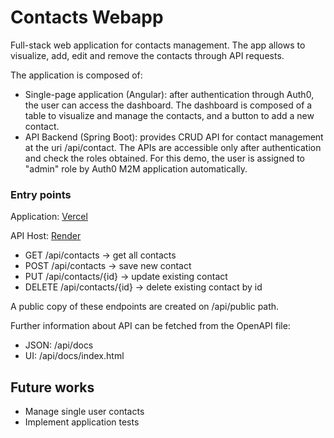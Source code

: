 # Contacts Webapp
Full-stack web application for contacts management. The app allows to visualize, add, edit and remove the contacts through API requests.

The application is composed of:
- Single-page application (Angular): after authentication through Auth0, the user can access the dashboard. The dashboard is composed of a table to visualize and manage the contacts, and a button to add a new contact.
- API Backend (Spring Boot): provides CRUD API for contact management at the uri /api/contact. The APIs are accessible only after authentication and check the roles obtained. For this demo, the user is assigned to "admin" role by Auth0 M2M application automatically.

### Entry points
Application: [Vercel](https://contacts-webapp-angular.vercel.app/)

API Host: [Render](https://contactswebapp-api.onrender.com)
- GET /api/contacts -> get all contacts
- POST /api/contacts -> save new contact
- PUT /api/contacts/{id} -> update existing contact
- DELETE /api/contacts/{id} -> delete existing contact by id

A public copy of these endpoints are created on /api/public path.

Further information about API can be fetched from the OpenAPI file:
- JSON: /api/docs 
- UI: /api/docs/index.html

## Future works
- Manage single user contacts
- Implement application tests
